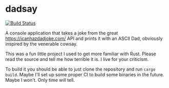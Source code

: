 # dadsay

[![Build Status](https://travis-ci.org/AzMoo/dadsay.svg?branch=master)](https://travis-ci.org/AzMoo/dadsay)

A console application that takes a joke from the great https://icanhazdadjoke.com/ API and
prints it with an ASCII Dad, obviously inspired by the venerable cowsay.

This was a fun little project I used to get more familiar with Rust. Please read the source 
and tell me how terrible it is. I live for your criticism. 

To build it you should be able to just clone the repository and run `cargo build`. Maybe 
I'll set up some proper CI to build some binaries in the future. Maybe I won't. Only 
time will tell.
